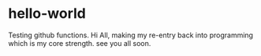 # hello-world
Testing github functions.
Hi All, making my re-entry back into programming which is my core strength.
see you all soon.
